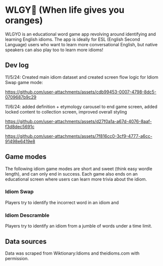 # WLGY🍊 (When life gives you oranges)
WLGYO is an educational word game app revolving around identifying and learning English idioms.
The app is ideally for ESL (English Second Language) users who want to learn more conversational English, but native speakers can also play too to learn more idioms!


## Dev log
11/5/24:
Created main idiom dataset and created screen flow logic for Idiom Swap game mode:

https://github.com/user-attachments/assets/cdb99453-0007-4798-8dc5-0709687b9c29

11/6/24:
added definition + etymology carousel to end game screen, added locked content to collection screen, improved overall styling

https://github.com/user-attachments/assets/d27f0a1a-a67d-4076-8aaf-f3d8dec5691c

https://github.com/user-attachments/assets/7f816cc0-3cf9-4777-a6cc-91498e6419e8

## Game modes
The following idiom game modes are short and sweet (think easy wordle length), and can only end in success.
Each game also ends on an educational screen where users can learn more trivia about the idiom.

### Idiom Swap
Players try to identify the incorrect word in an idiom and 

### Idiom Descramble
Players try to identify an idiom from a jumble of words under a time limit.

## Data sources
Data was scraped from Wiktionary:Idioms and theidioms.com with permission.
